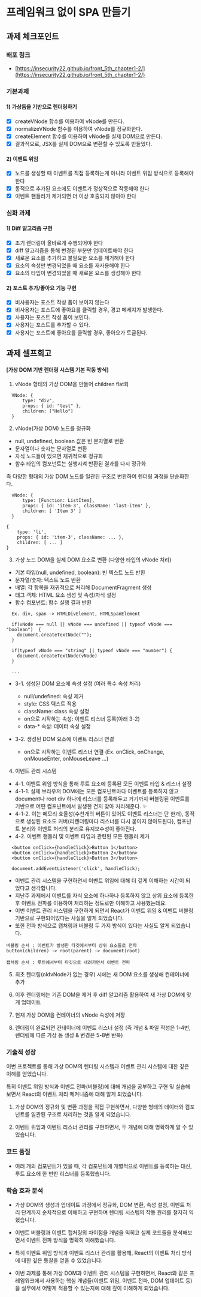 # 프레임워크 없이 SPA 만들기

## 과제 체크포인트

### 배포 링크

- [https://insecurity22.github.io/front_5th_chapter1-2/](https://insecurity22.github.io/front_5th_chapter1-2/)

### 기본과제

#### 1) 가상돔을 기반으로 렌더링하기

- [x] createVNode 함수를 이용하여 vNode를 만든다.
- [x] normalizeVNode 함수를 이용하여 vNode를 정규화한다.
- [x] createElement 함수를 이용하여 vNode를 실제 DOM으로 만든다.
- [x] 결과적으로, JSX를 실제 DOM으로 변환할 수 있도록 만들었다.

#### 2) 이벤트 위임

- [x] 노드를 생성할 때 이벤트를 직접 등록하는게 아니라 이벤트 위임 방식으로 등록해야 한다
- [x] 동적으로 추가된 요소에도 이벤트가 정상적으로 작동해야 한다
- [x] 이벤트 핸들러가 제거되면 더 이상 호출되지 않아야 한다

### 심화 과제

#### 1) Diff 알고리즘 구현

- [x] 초기 렌더링이 올바르게 수행되어야 한다
- [x] diff 알고리즘을 통해 변경된 부분만 업데이트해야 한다
- [x] 새로운 요소를 추가하고 불필요한 요소를 제거해야 한다
- [x] 요소의 속성만 변경되었을 때 요소를 재사용해야 한다
- [x] 요소의 타입이 변경되었을 때 새로운 요소를 생성해야 한다

#### 2) 포스트 추가/좋아요 기능 구현

- [x] 비사용자는 포스트 작성 폼이 보이지 않는다
- [x] 비사용자는 포스트에 좋아요를 클릭할 경우, 경고 메세지가 발생한다.
- [x] 사용자는 포스트 작성 폼이 보인다.
- [x] 사용자는 포스트를 추가할 수 있다.
- [x] 사용자는 포스트에 좋아요를 클릭할 경우, 좋아요가 토글된다.

## 과제 셀프회고

#### [가상 DOM 기반 렌더링 시스템 기본 작동 방식]

1. vNode 형태의 가상 DOM을 만들어 children flat화

```
  VNode: {
      type: "div",
      props: { id: "test" },
      children: ["Hello"]
  }
```

2. vNode(가상 DOM) 노드를 정규화

- null, undefined, boolean 값은 빈 문자열로 변환
- 문자열이나 숫자는 문자열로 변환
- 자식 노드들이 있으면 재귀적으로 정규화
- 함수 타입의 컴포넌트는 실행시켜 반환된 결과를 다시 정규화

즉 다양한 형태의 가상 DOM 노드를 일관된 구조로 변환하여 렌더링 과정을 단순화한다.

```
  vNode: {
      type: [Function: ListItem],
      props: { id: 'item-3', className: 'last-item' },
      children: [ 'Item 3' ]
  }
```

```
{
    type: 'li',
    props: { id: 'item-3', className: ... },
    children: [ ... ]
}
```

3. 가상 노드 DOM을 실제 DOM 요소로 변환 (다양한 타입의 vNode 처리)

- 기본 타입(null, undefined, boolean): 빈 텍스트 노드 반환
- 문자열/숫자: 텍스트 노드 반환
- 배열: 각 항목을 재귀적으로 처리해 DocumentFragment 생성
- 태그 객체: HTML 요소 생성 및 속성/자식 설정
- 함수 컴포넌트: 함수 실행 결과 반환

```
  Ex. div, span -> HTMLDivElement, HTMLSpanElement

  if(vNode === null || vNode === undefined || typeof vNode === "boolean")  {
    document.createTextNode("");
  }

  if(typeof vNode === "string" || typeof vNode === "number") {
    document.createTextNode(vNode)
  }

  ...
```

- 3-1. 생성된 DOM 요소에 속성 설정 (여러 특수 속성 처리)

  - null/undefined: 속성 제거
  - style: CSS 텍스트 적용
  - className: class 속성 설정
  - on으로 시작하는 속성: 이벤트 리스너 등록(아래 3-2)
  - data-\* 속성: 데이터 속성 설정

- 3-2. 생성된 DOM 요소에 이벤트 리스너 연결
  - on으로 시작하는 이벤트 리스너 연결 (Ex. onClick, onChange, onMouseEnter, onMouseLeave ...)

4. 이벤트 관리 시스템

- 4-1. 이벤트 위임 방식을 통해 루트 요소에 등록된 모든 이벤트 타입 & 리스너 설정
- 4-1-1. 실제 브라우저 DOM에는 모든 컴포넌트마다 이벤트를 등록하지 않고 document나 root div 하나에 리스너를 등록해두고 거기까지 버블링된 이벤트를 기반으로 어떤 컴포넌트에서 발생한 건지 찾아 처리해준다. ✨
- 4-1-2. 이는 메모리 효율성(수천개의 버튼이 있어도 이벤트 리스너는 단 한개), 동적으로 생성된 요소도 커버(리렌더링마다 리스너를 다시 붙이지 않아도된다), 컴포넌트 분리와 이벤트 처리의 분리로 유지보수성이 좋아진다.
- 4-2. 이벤트 핸들러 및 이벤트 타입과 관련된 모든 핸들러 제거

```
  <button onClick={handleClick}>Button 1</button>
  <button onClick={handleClick}>Button 2</button>
  <button onClick={handleClick}>Button 3</button>

  document.addEventListener('click', handleClick);
```

- 이벤트 관리 시스템을 구현하면서 이벤트 위임에 대해 더 깊게 이해하는 시간이 되었다고 생각합니다.
- 지난주 과제에서 이벤트를 자식 요소에 하나하나 등록하지 않고 상위 요소에 등록한 후 이벤트 전파를 이용하여 처리하는 정도로만 이해하고 사용했는데요.
- 이번 이벤트 관리 시스템을 구현하게 되면서 React가 이벤트 위임 & 이벤트 버블링 기반으로 구현되어있다는 사실을 알게 되었습니다.
- 또한 전파 방식으로 캡처링과 버블링 두 가지 방식이 있다는 사실도 알게 되었습니다.

```
버블링 순서 : 이벤트가 발생한 타깃에서부터 상위 요소들로 전파
button(children) -> root(parent) -> document(root)

캡처링 순서 : 루트에서부터 타깃으로 내려가면서 이벤트 전파
```

5. 최초 렌더링(oldvNode가 없는 경우) 시에는 새 DOM 요소를 생성해 컨테이너에 추가

6. 이후 렌더링에는 기존 DOM을 제거 후 diff 알고리즘 활용하여 새 가상 DOM에 맞게 업데이트

7. 현재 가상 DOM을 컨테이너의 vNode 속성에 저장

8. 렌더링이 완료되면 컨테이너에 이벤트 리스너 설정
   (즉 개념 & 파일 작성은 1-4번, 렌더링에 따른 가상 돔 생성 & 변경은 5-8번 반복)

### 기술적 성장

이번 프로젝트를 통해 가상 DOM의 렌더링 시스템과 이벤트 관리 시스템에 대한 깊은 이해를 얻었습니다.

특히 이벤트 위임 방식과 이벤트 전파(버블링)에 대해 개념을 공부하고 구현 및 실습해보면서 React의 이벤트 처리 메커니즘에 대해 알게 되었습니다.

1. 가상 DOM의 정규화 및 변환 과정을 직접 구현하면서, 다양한 형태의 데이터와 컴포넌트를 일관된 구조로 처리하는 것을 알게 되었습니다.

2. 이벤트 위임과 이벤트 리스너 관리를 구현하면서, 두 개념에 대해 명확하게 알 수 있었습니다.

### 코드 품질

- 여러 개의 컴포넌트가 있을 때, 각 컴포넌트에 개별적으로 이벤트를 등록하는 대신, 루트 요소에 한 번만 리스너를 등록했습니다.

### 학습 효과 분석

- 가상 DOM의 생성과 업데이트 과정에서 정규화, DOM 변환, 속성 설정, 이벤트 처리 단계까지 순차적으로 이해하고 구현하며 렌더링 시스템의 작동 원리를 철저히 익혔습니다.

- 이벤트 버블링과 이벤트 캡처링의 차이점을 개념을 익히고 실제 코드들을 분석해보면서 이벤트 전파 방식을 명확히 이해했습니다.

- 특히 이벤트 위임 방식과 이벤트 리스너 관리를 활용해, React의 이벤트 처리 방식에 대한 깊은 통찰을 얻을 수 있었습니다.

- 이번 과제를 통해 가상 DOM과 이벤트 관리 시스템을 구현하면서, React와 같은 프레임워크에서 사용하는 핵심 개념들(이벤트 위임, 이벤트 전파, DOM 업데이트 등)을 실무에서 어떻게 적용할 수 있는지에 대해 깊이 이해하게 되었습니다.

<!--
1. 배포 링크

배포 링크를 적어주세요
예시: https://<username>.github.io/front-5th-chapter1-1/

배포가 완료되지 않으면 과제를 통과할 수 없습니다.
배포 후에 정상 작동하는지 확인해주세요.
-->

<!-- 과제에 대한 회고를 작성해주세요 -->

<!-- 예시
2. 기술적 성장

- 새로 학습한 개념
- 기존 지식의 재발견/심화
- 구현 과정에서의 기술적 도전과 해결
-->

<!--
코드 품질

예시
- 특히 만족스러운 구현
- 리팩토링이 필요한 부분
- 코드 설계 관련 고민과 결정
-->

<!--
학습 효과 분석

예시
- 가장 큰 배움이 있었던 부분
- 추가 학습이 필요한 영역
- 실무 적용 가능성
-->

<!--
과제 피드백

예시
- 과제에서 모호하거나 애매했던 부분
- 과제에서 좋았던 부분
-->

<!--
피드백 받고 싶은 내용을 구체적으로 남겨주세요
모호한 요청은 피드백을 남기기 어렵습니다.

참고링크: https://chatgpt.com/share/675b6129-515c-8001-ba72-39d0fa4c7b62

모호한 요청의 예시)
- 코드 스타일에 대한 피드백 부탁드립니다.
- 코드 구조에 대한 피드백 부탁드립니다.
- 개념적인 오류에 대한 피드백 부탁드립니다.
- 추가 구현이 필요한 부분에 대한 피드백 부탁드립니다.

구체적인 요청의 예시)
- 현재 함수와 변수명을 보면 직관성이 떨어지는 것 같습니다. 함수와 변수를 더 명확하게 이름 지을 수 있는 방법에 대해 조언해주실 수 있나요?
- 현재 파일 단위로 코드가 분리되어 있지만, 모듈화나 계층화가 부족한 것 같습니다. 어떤 기준으로 클래스를 분리하거나 모듈화를 진행하면 유지보수에 도움이 될까요?
- MVC 패턴을 따르려고 했는데, 제가 구현한 구조가 MVC 원칙에 맞게 잘 구성되었는지 검토해주시고, 보완할 부분을 제안해주실 수 있을까요?
- 컴포넌트 간의 의존성이 높아져서 테스트하기 어려운 상황입니다. 의존성을 낮추고 테스트 가능성을 높이는 구조 개선 방안이 있을까요?
-->
